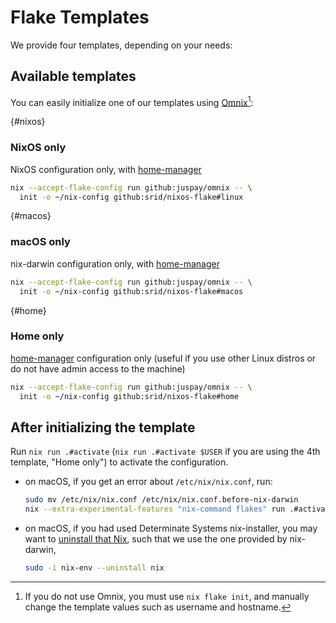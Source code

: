 # Flake Templates

We provide four templates, depending on your needs:

## Available templates

You can easily initialize one of our templates using [Omnix](https://omnix.page/om/init.html)[^no-omnix]:

[^no-omnix]: If you do not use Omnix, you must use `nix flake init`, and manually change the template values such as username and hostname.


{#nixos}
### NixOS only

NixOS configuration only, with [home-manager]

```sh
nix --accept-flake-config run github:juspay/omnix -- \
  init -o ~/nix-config github:srid/nixos-flake#linux
```

{#macos}
### macOS only

nix-darwin configuration only, with [home-manager]

```sh
nix --accept-flake-config run github:juspay/omnix -- \
  init -o ~/nix-config github:srid/nixos-flake#macos
```

{#home}
### Home only

[home-manager] configuration only (useful if you use other Linux distros or do not have admin access to the machine)

```bash
nix --accept-flake-config run github:juspay/omnix -- \
  init -o ~/nix-config github:srid/nixos-flake#home
```

## After initializing the template

Run `nix run .#activate` (`nix run .#activate $USER` if you are using the 4th template, "Home only") to activate the configuration.

- on macOS, if you get an error about `/etc/nix/nix.conf`, run:
  ```sh
  sudo mv /etc/nix/nix.conf /etc/nix/nix.conf.before-nix-darwin
  nix --extra-experimental-features "nix-command flakes" run .#activate
  ```
- on macOS, if you had used Determinate Systems nix-installer, you may want to [uninstall that Nix](https://github.com/LnL7/nix-darwin/issues/931#issuecomment-2075596824), such that we use the one provided by nix-darwin,
  ```sh
  sudo -i nix-env --uninstall nix
  ```

[^intel]: If you are on an Intel Mac, also change `nixpkgs.hostPlatform` accordingly.

[home-manager]: https://github.com/nix-community/home-manager
